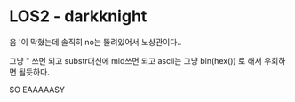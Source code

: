 # LOS2 - darkknight

음 '이 막혔는데 솔직히 no는 뚤려있어서 노상관이다..

그냥 " 쓰면 되고 substr대신에 mid쓰면 되고 ascii는 그냥 bin(hex()) 로 해서 우회하면 될듯하다.

SO EAAAAASY